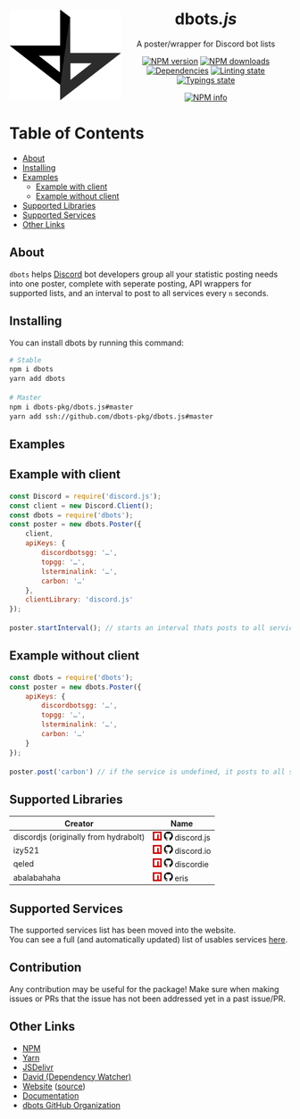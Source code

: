 <div align="center">
  <p>
    <img src="static/logo.png" alt="dbots logo" width="200" align="left" />
  </p>
  <h1>dbots<i>.js</i></h1>
  <p>A poster/wrapper for Discord bot lists</p>
  <p>
    <a href="https://www.npmjs.com/package/dbots"><img src="https://img.shields.io/npm/v/dbots.svg?maxAge=3600" alt="NPM version" /></a>
    <a href="https://www.npmjs.com/package/dbots"><img src="https://img.shields.io/npm/dt/dbots.svg?maxAge=3600" alt="NPM downloads" /></a>
    <a href="https://david-dm.org/dbots-pkg/dbots.js"><img src="https://img.shields.io/david/dbots-pkg/dbots.js.svg?maxAge=3600" alt="Dependencies" /></a>
    <a href="https://github.com/dbots-pkg/dbots.js/actions?query=workflow%3A%22Source+code+linting%22"><img src="https://github.com/dbots-pkg/dbots.js/workflows/Source%20code%20linting/badge.svg" alt="Linting state" /></a>
    <a href="https://github.com/dbots-pkg/dbots.js/actions?query=workflow%3A%22TS+definitions%22"><img src="https://github.com/dbots-pkg/dbots.js/workflows/TS%20definitions/badge.svg" alt="Typings state" /></a>
  </p>
  <p>
    <a href="https://nodei.co/npm/dbots/"><img src="https://nodei.co/npm/dbots.png" alt="NPM info" /></a>
  </p>
</div>

# Table of Contents
- [About](#about)
- [Installing](#installing)
- [Examples](#examples)
  - [Example with client](#example-with-client)
  - [Example without client](#example-without-client)
- [Supported Libraries](#supported-libraries)
- [Supported Services](#supported-services)
- [Other Links](#other-links)

## About
`dbots` helps [Discord](https://discordapp.com) bot developers group all your statistic posting needs into one poster, complete with seperate posting, API wrappers for supported lists, and an interval to post to all services every `n` seconds.

## Installing
You can install dbots by running this command:
```sh
# Stable
npm i dbots
yarn add dbots

# Master
npm i dbots-pkg/dbots.js#master
yarn add ssh://github.com/dbots-pkg/dbots.js#master
```

## Examples

## Example with client
```js
const Discord = require('discord.js');
const client = new Discord.Client();
const dbots = require('dbots');
const poster = new dbots.Poster({
    client,
    apiKeys: {
        discordbotsgg: '…',
        topgg: '…',
        lsterminalink: '…',
        carbon: '…'
    },
    clientLibrary: 'discord.js'
});

poster.startInterval(); // starts an interval thats posts to all services every 30 minutes
```

## Example without client
```js
const dbots = require('dbots');
const poster = new dbots.Poster({
    apiKeys: {
        discordbotsgg: '…',
        topgg: '…',
        lsterminalink: '…',
        carbon: '…'
    }
});

poster.post('carbon') // if the service is undefined, it posts to all services provided with a key
```

## Supported Libraries
Creator     | Name
----------- | -----
discordjs (originally from hydrabolt)   | [![npm](static/npm.png)](https://npmjs.com/discord.js) [![GitHub](static/github.png)](https://github.com/discordjs/discord.js) discord.js
izy521      | [![npm](static/npm.png)](https://npmjs.com/discord.io) [![GitHub](static/github.png)](https://github.com/izy521/discord.io) discord.io
qeled       | [![npm](static/npm.png)](https://npmjs.com/discordie) [![GitHub](static/github.png)](https://github.com/qeled/discordie) discordie
abalabahaha | [![npm](static/npm.png)](https://npmjs.com/eris) [![GitHub](static/github.png)](https://github.com/abalabahaha/eris) eris

## Supported Services
The supported services list has been moved into the website.  
You can see a full (and automatically updated) list of usables services [here](https://dbots.js.org/#/docs/main/master/general/services).

## Contribution
Any contribution may be useful for the package! Make sure when making issues or PRs that the issue has not been addressed yet in a past issue/PR.

## Other Links
- [NPM](https://npmjs.org/package/dbots)
- [Yarn](https://yarn.pm/dbots)
- [JSDelivr](https://www.jsdelivr.com/package/npm/dbots)
- [David (Dependency Watcher)](https://david-dm.org/dbots-pkg/dbots.js)
- [Website](https://dbots.js.org) ([source](https://github.com/dbots-pkg/dbots-pkg.github.io))
- [Documentation](https://dbots.js.org/#/docs)
- [dbots GitHub Organization](https://github.com/dbots-pkg)
